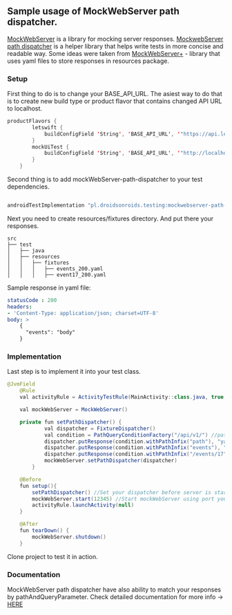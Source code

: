 ## Sample usage of MockWebServer path dispatcher.

[MockWebServer](https://github.com/square/okhttp/tree/master/mockwebserver) is a library for mocking server responses. [MockwebServer path dispatcher](https://github.com/DroidsOnRoids/mockwebserver-path-dispatcher) is a helper library that helps write tests in more concise and readable way. Some ideas were taken from [MockWebServer+](https://github.com/orhanobut/mockwebserverplus) - library that uses yaml files to store responses in resources package.


### Setup
First thing to do is to change your BASE_API_URL. The asiest way to do that is to create new build type or product flavor that contains changed API URL to localhost.

```java
productFlavors {
        letswift {
            buildConfigField 'String', 'BASE_API_URL', '"https://api.letswift.pl/api/v1/"'
        }
        mockUiTest {
            buildConfigField 'String', 'BASE_API_URL', '"http://localhost:12345"'
        }
    }
```

Second thing is to add mockWebServer-path-dispatcher to your test dependencies.

```java

androidTestImplementation "pl.droidsonroids.testing:mockwebserver-path-dispatcher:1.0.1"
```

Next you need to create resources/fixtures directory. And put there your responses.

```
src
├── test
│   ├── java
│   ├── resources
│   │   ├── fixtures
│   │   │   ├── events_200.yaml
│   │   │   ├── event17_200.yaml
```

Sample response in yaml file:

```yaml
statusCode : 200
headers:
- 'Content-Type: application/json; charset=UTF-8'
body: >
    {
      "events": "body"
    }
```

### Implementation
Last step is to implement it into your test class.

```java
@JvmField
    @Rule
    val activityRule = ActivityTestRule(MainActivity::class.java, true, false) //launchActivity should be set to false because you want to execute your mockWebServer code before activity started

    val mockWebServer = MockWebServer()

    private fun setPathDispatcher() {
            val dispatcher = FixtureDispatcher()
            val condition = PathQueryConditionFactory("/api/v1/") //pathPrefix is optional you can put empty string here if your paths does not have common part
            dispatcher.putResponse(condition.withPathInfix("path"), "yaml_file_response") //URL with whole path will look like this http://localhost:12345/api/v1/path
            dispatcher.putResponse(condition.withPathInfix("events"), "events_200")
            dispatcher.putResponse(condition.withPathInfix("/events/17"), "event17_200")
            mockWebServer.setPathDispatcher(dispatcher)
        }

    @Before
    fun setup(){
        setPathDispatcher() //Set your dispatcher before server is started
        mockWebServer.start(12345) //Start mockWebServer using port you set in API URL
        activityRule.launchActivity(null)
    }

    @After
    fun tearDown() {
        mockWebServer.shutdown()
    }
```

Clone project to test it in action.

### Documentation
MockWebServer path dispatcher have also ability to match your responses by pathAndQueryParameter. Check detailed documentation for more info -> [HERE](https://github.com/DroidsOnRoids/mockwebserver-path-dispatcher)
